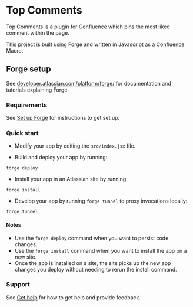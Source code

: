 # Top Comments

Top Comments is a plugin for Confluence which pins the most liked comment within the page.

This project is built using Forge and written in Javascript as a Confluence Macro.



## Forge setup

See [developer.atlassian.com/platform/forge/](https://developer.atlassian.com/platform/forge) for documentation and tutorials explaining Forge.

### Requirements

See [Set up Forge](https://developer.atlassian.com/platform/forge/set-up-forge/) for instructions to get set up.

### Quick start

- Modify your app by editing the `src/index.jsx` file.

- Build and deploy your app by running:
```
forge deploy
```

- Install your app in an Atlassian site by running:
```
forge install
```

- Develop your app by running `forge tunnel` to proxy invocations locally:
```
forge tunnel
```

#### Notes
- Use the `forge deploy` command when you want to persist code changes.
- Use the `forge install` command when you want to install the app on a new site.
- Once the app is installed on a site, the site picks up the new app changes you deploy without needing to rerun the install command.

### Support

See [Get help](https://developer.atlassian.com/platform/forge/get-help/) for how to get help and provide feedback.
